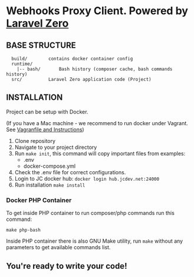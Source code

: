 Webhooks Proxy Client. Powered by [Laravel Zero](https://github.com/laravel-zero/laravel-zero)
===================================

BASE STRUCTURE
-------------------
```
  build/		contains docker container config
  runtime/
    |-- bash/		Bash history (composer cache, bash commands history)
  src/			Laravel Zero application code (Project)
```

INSTALLATION
------------

Project can be setup with Docker.

(If you have a Mac machine - we recommend to run docker under Vagrant. See [Vagranfile and Instructions](https://bitbucket.org/snippets/justcoded/Aex4nL/))

1. Clone repository
2. Navigate to your project directory
3. Run `make init`, this command will copy important files from examples:
    - .env
    - docker-compose.yml
4. Check the .env file for correct configurations.
5. Login to JC docker hub: `docker login hub.jcdev.net:24000`
6. Run installation `make install`  

### Docker PHP Container

To get inside PHP container to run composer/php commands run this command:

`make php-bash`

Inside PHP container there is also GNU Make utility, run `make` without any parameters to get available commands list.

You're ready to write your code!
------------
